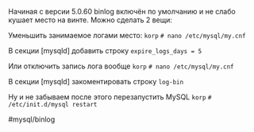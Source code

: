 Начиная с версии 5.0.60 binlog включён по умолчанию и не слабо кушает место на винте. Можно сделать 2 вещи:  
  
Уменьшить занимаемое логами место:
`korp` `# nano /etc/mysql/my.cnf`

В секции [mysqld] добавить строку
`expire_logs_days = 5`

Или отключить запись лога вообще
`korp` `# nano /etc/mysql/my.cnf`

В секции [mysqld] закоментировать строку
`log-bin`

Ну и не забываем после этого перезапустить MySQL
`korp` `# /etc/init.d/mysql restart`



#mysql/binlog